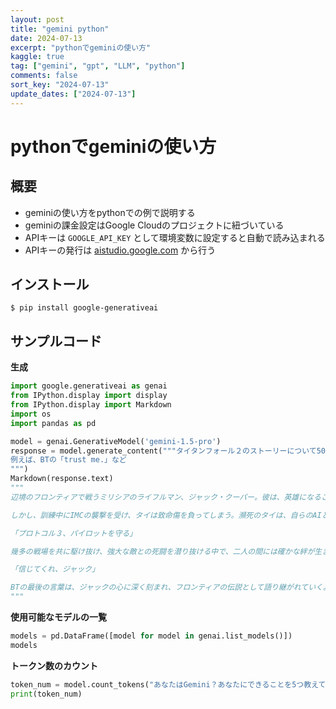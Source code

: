 ```yaml
---
layout: post
title: "gemini python" 
date: 2024-07-13
excerpt: "pythonでgeminiの使い方"
kaggle: true
tag: ["gemini", "gpt", "LLM", "python"]
comments: false
sort_key: "2024-07-13"
update_dates: ["2024-07-13"]
---
```


# pythonでgeminiの使い方

## 概要
 - geminiの使い方をpythonでの例で説明する
 - geminiの課金設定はGoogle Cloudのプロジェクトに紐づいている
 - APIキーは `GOOGLE_API_KEY` として環境変数に設定すると自動で読み込まれる
 - APIキーの発行は [aistudio.google.com](https://aistudio.google.com/app/) から行う

## インストール

```console
$ pip install google-generativeai
```

## サンプルコード

**生成**
```python
import google.generativeai as genai
from IPython.display import display
from IPython.display import Markdown
import os
import pandas as pd

model = genai.GenerativeModel('gemini-1.5-pro')
response = model.generate_content("""タイタンフォール２のストーリーについて500文字程度で要約して。名言等を添えて感動を伝わるように.
例えば、BTの「trust me.」など
""")
Markdown(response.text)
"""
辺境のフロンティアで戦うミリシアのライフルマン、ジャック・クーパー。彼は、英雄になることを夢見ていた。ある日、師と仰ぐベテランパイロット、タイ・ラースから、最新鋭のヴァンガード級タイタン「BT-7274」を託される。

しかし、訓練中にIMCの襲撃を受け、タイは致命傷を負ってしまう。瀕死のタイは、自らのAIと記憶をBTに託し、ジャックに「BTを信頼しろ」と言い残す。こうして、新米パイロットと経験不足のタイタン、凸凹コンビの過酷な戦いが幕を開ける。

「プロトコル３、パイロットを守る」

幾多の戦場を共に駆け抜け、強大な敵との死闘を潜り抜ける中で、二人の間には確かな絆が生まれていく。ジャックの成長を促し、時には軽口を交わすBT。しかし、彼らの行く手には、想像を絶する過酷な運命が待ち受けていた…

「信じてくれ、ジャック」

BTの最後の言葉は、ジャックの心に深く刻まれ、フロンティアの伝説として語り継がれていく。
"""
```

**使用可能なモデルの一覧**
```python
models = pd.DataFrame([model for model in genai.list_models()])
models
```

**トークン数のカウント**
```python
token_num = model.count_tokens("あなたはGemini？あなたにできることを5つ教えて？")
print(token_num)
```
